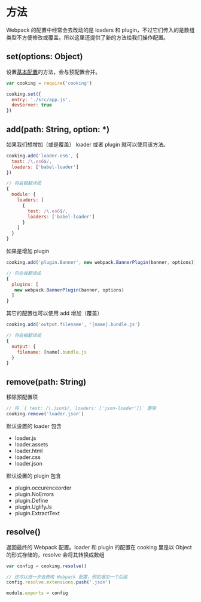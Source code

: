 # 方法
Webpack 的配置中经常会去改动的是 loaders 和 plugin，不过它们传入的是数组类型不方便修改或覆盖。所以这里还提供了新的方法给我们操作配置。
<!-- toc -->

## set(options: Object)
设置[基本配置](configuration.md)的方法，会与预配置合并。
```javascript
var cooking = require('cooking')

cooking.set({
  entry: './src/app.js',
  devServer: true
})
```

## add(path: String, option: *)
如果我们想增加（或是覆盖） loader 或者 plugin 就可以使用该方法。
```javascript
cooking.add('loader.es6', {
  test: /\.es6$/,
  loaders: ['babel-loader']
})

// 将会被翻译成
{
  module: {
    loaders: [
      {
        test: /\.es6$/,
        loaders: ['babel-loader']
      }
    ]
  }
}
```

如果是增加 plugin
```javascript
cooking.add('plugin.Banner', new webpack.BannerPlugin(banner, options))

// 将会被翻译成
{
  plugins: [
   new webpack.BannerPlugin(banner, options)
  ]
}

```

其它的配置也可以使用 add 增加（覆盖）
```javascript
cooking.add('output.filename', '[name].bundle.js')

// 将会被翻译成
{
  output: {
    filename: [name].bundle.js
  }
}

```

## remove(path: String)
移除预配置项
```javascript
// 将 `{ test: /\.json$/, loaders: ['json-loader']}` 删除
cooking.remove('loader.json')
```

默认设置的 loader 包含
- loader.js
- loader.assets
- loader.html
- loader.css
- loader.json

默认设置的 plugin 包含
- plugin.occurenceorder
- plugin.NoErrors
- plugin.Define
- plugin.UglifyJs
- plugin.ExtractText

## resolve()
返回最终的 Webpack 配置。loader 和 plugin 的配置在 cooking 里是以 Object 的形式存储的，resolve 会将其转换成数组
```javascript
var config = cooking.resolve()

// 还可以进一步去修改 Webpack 配置，例如增加一个后缀
config.resolve.extensions.push('.json')

module.exports = config
```


